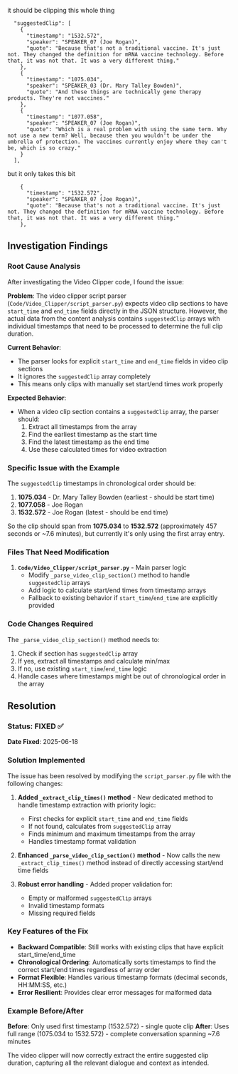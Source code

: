 it should be clipping this whole thing 

      "suggestedClip": [
        {
          "timestamp": "1532.572",
          "speaker": "SPEAKER_07 (Joe Rogan)",
          "quote": "Because that's not a traditional vaccine. It's just not. They changed the definition for mRNA vaccine technology. Before that, it was not that. It was a very different thing."
        },
        {
          "timestamp": "1075.034",
          "speaker": "SPEAKER_03 (Dr. Mary Talley Bowden)",
          "quote": "And these things are technically gene therapy products. They're not vaccines."
        },
        {
          "timestamp": "1077.058",
          "speaker": "SPEAKER_07 (Joe Rogan)",
          "quote": "Which is a real problem with using the same term. Why not use a new term? Well, because then you wouldn't be under the umbrella of protection. The vaccines currently enjoy where they can't be, which is so crazy."
        }
      ],


but it only takes this bit

        {
          "timestamp": "1532.572",
          "speaker": "SPEAKER_07 (Joe Rogan)",
          "quote": "Because that's not a traditional vaccine. It's just not. They changed the definition for mRNA vaccine technology. Before that, it was not that. It was a very different thing."
        },

## Investigation Findings

### Root Cause Analysis
After investigating the Video Clipper code, I found the issue:

**Problem**: The video clipper script parser (`Code/Video_Clipper/script_parser.py`) expects video clip sections to have `start_time` and `end_time` fields directly in the JSON structure. However, the actual data from the content analysis contains `suggestedClip` arrays with individual timestamps that need to be processed to determine the full clip duration.

**Current Behavior**: 
- The parser looks for explicit `start_time` and `end_time` fields in video clip sections
- It ignores the `suggestedClip` array completely
- This means only clips with manually set start/end times work properly

**Expected Behavior**:
- When a video clip section contains a `suggestedClip` array, the parser should:
  1. Extract all timestamps from the array
  2. Find the earliest timestamp as the start time  
  3. Find the latest timestamp as the end time
  4. Use these calculated times for video extraction

### Specific Issue with the Example
The `suggestedClip` timestamps in chronological order should be:
1. **1075.034** - Dr. Mary Talley Bowden (earliest - should be start time)
2. **1077.058** - Joe Rogan  
3. **1532.572** - Joe Rogan (latest - should be end time)

So the clip should span from **1075.034** to **1532.572** (approximately 457 seconds or ~7.6 minutes), but currently it's only using the first array entry.

### Files That Need Modification
1. **`Code/Video_Clipper/script_parser.py`** - Main parser logic
   - Modify `_parse_video_clip_section()` method to handle `suggestedClip` arrays
   - Add logic to calculate start/end times from timestamp arrays
   - Fallback to existing behavior if `start_time`/`end_time` are explicitly provided

### Code Changes Required
The `_parse_video_clip_section()` method needs to:
1. Check if section has `suggestedClip` array
2. If yes, extract all timestamps and calculate min/max
3. If no, use existing `start_time`/`end_time` logic
4. Handle cases where timestamps might be out of chronological order in the array

## Resolution

### Status: FIXED ✅
**Date Fixed**: 2025-06-18

### Solution Implemented
The issue has been resolved by modifying the `script_parser.py` file with the following changes:

1. **Added `_extract_clip_times()` method** - New dedicated method to handle timestamp extraction with priority logic:
   - First checks for explicit `start_time` and `end_time` fields
   - If not found, calculates from `suggestedClip` array
   - Finds minimum and maximum timestamps from the array
   - Handles timestamp format validation

2. **Enhanced `_parse_video_clip_section()` method** - Now calls the new `_extract_clip_times()` method instead of directly accessing start/end time fields

3. **Robust error handling** - Added proper validation for:
   - Empty or malformed `suggestedClip` arrays
   - Invalid timestamp formats
   - Missing required fields

### Key Features of the Fix
- **Backward Compatible**: Still works with existing clips that have explicit start_time/end_time
- **Chronological Ordering**: Automatically sorts timestamps to find the correct start/end times regardless of array order
- **Format Flexible**: Handles various timestamp formats (decimal seconds, HH:MM:SS, etc.)
- **Error Resilient**: Provides clear error messages for malformed data

### Example Before/After
**Before**: Only used first timestamp (1532.572) - single quote clip
**After**: Uses full range (1075.034 to 1532.572) - complete conversation spanning ~7.6 minutes

The video clipper will now correctly extract the entire suggested clip duration, capturing all the relevant dialogue and context as intended.